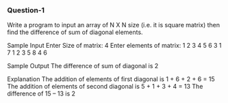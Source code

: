 ### Question-1

Write a program to input an array of N X N size (i.e. it is square matrix) then find the difference of sum of diagonal elements.

Sample Input
Enter Size of matrix: 4
Enter elements of matrix:
1 2 3 4
5 6 3 1
7 1 2 3
5 8 4 6

Sample Output
The difference of sum of diagonal is 2

Explanation
The addition of elements of first diagonal is 1 + 6 + 2 + 6 = 15
The addition of elements of second diagonal is 5 + 1 + 3 + 4 = 13
The difference of 15 – 13 is 2